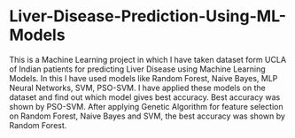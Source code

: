 # Liver-Disease-Prediction-Using-ML-Models
This is a Machine Learning project in which I have taken dataset form UCLA of Indian patients for predicting Liver Disease using Machine Learning Models. In this I have used models like Random Forest, Naive Bayes, MLP Neural Networks, SVM, PSO-SVM. I have applied these models on the dataset and find out which model gives best accuracy. Best accuracy was shown by PSO-SVM. After applying Genetic Algorithm for feature selection on Random Forest, Naive Bayes and SVM, the best accuracy was shown by Random Forest. 
